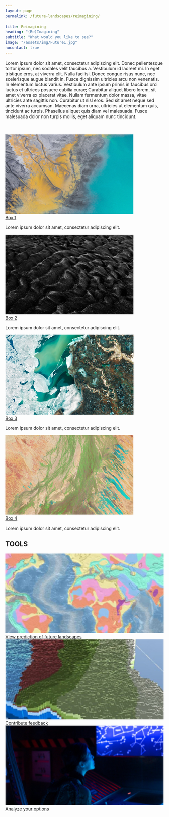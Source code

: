```yaml
---
layout: page
permalink: /future-landscapes/reimagining/

title: Reimagining
heading: "(Re)Imagining"
subtitle: "What would you like to see?"
image: "/assets/img/Future1.jpg"
nocontact: true
---
```


<!-- future-landscapes-start -->
<div class="container mt-100 mb-100 future-landscapes-main">
    <p>Lorem ipsum dolor sit amet, consectetur adipiscing elit. Donec pellentesque tortor ipsum, nec sodales velit faucibus a. Vestibulum id laoreet mi. In eget tristique eros, at viverra elit. Nulla facilisi. Donec congue risus nunc, nec scelerisque augue blandit in. Fusce dignissim ultricies arcu non venenatis. In elementum luctus varius. Vestibulum ante ipsum primis in faucibus orci luctus et ultrices posuere cubilia curae; Curabitur aliquet libero lorem, sit amet viverra ex placerat vitae. Nullam fermentum dolor massa, vitae ultricies ante sagittis non. Curabitur ut nisl eros. Sed sit amet neque sed ante viverra accumsan. Maecenas diam urna, ultricies ut elementum quis, tincidunt ac turpis. Phasellus aliquet quis diam vel malesuada. Fusce malesuada dolor non turpis mollis, eget aliquam nunc tincidunt.</p>
    <br><br>
    <div class="row">
        <div class="col-12 col-sm-6 col-md-3">
            <a href="#"><img src="/assets/img/Future1.jpg" alt="img"></a>
            <div class="future-dsc">
                <a href="#">
                    <div class="future-dsc-title">Box 1</div>
                </a>
                <p>Lorem ipsum dolor sit amet, consectetur adipiscing elit.</p>
            </div>
        </div>
        <div class="col-12 col-sm-6 col-md-3">
            <a href="#"><img src="/assets/img/Future2.jpg" alt="img"></a>
            <div class="future-dsc">
                <a href="#">
                    <div class="future-dsc-title">Box 2</div>
                </a>
                <p>Lorem ipsum dolor sit amet, consectetur adipiscing elit.</p>
            </div>
        </div>
        <div class="col-12 col-sm-6 col-md-3">
            <a href="#"><img src="/assets/img/Future3.jpg" alt="img"></a>
            <div class="future-dsc">
                <a href="#">
                    <div class="future-dsc-title">Box 3</div>
                </a>
                <p>Lorem ipsum dolor sit amet, consectetur adipiscing elit.</p>
            </div>
        </div>
        <div class="col-12 col-sm-6 col-md-3">
            <a href="#"><img src="/assets/img/Future4.jpg" alt="img"></a>
            <div class="future-dsc">
                <a href="#">
                    <div class="future-dsc-title">Box 4</div>
                </a>
                <p>Lorem ipsum dolor sit amet, consectetur adipiscing elit.</p>
            </div>
        </div>
    </div>
</div>
<!-- future-landscapes-end -->

<!-- TOOLS landscapes-start -->
<div class="container mt-100 mb-100 tools-main">
    <h2 class="common-title">TOOLS</h2>
    <div class="row">
        <div class="col-12 col-sm-6 col-md-4">
            <a href="#"><img src="/assets/img/tools1.jpg" alt="View prediction of future landscapes" style="width:100%;height:253px;object-fit:cover;"></a>
            <div class="future-dsc">
                <a href="#">
                    <div class="future-dsc-title" style="text-transform: none;">View prediction of future landscapes</div>
                </a>
            </div>
        </div>
        <div class="col-12 col-sm-6 col-md-4">
            <a href="#"><img src="/assets/img/tools2.jpg" alt="Contribute feedback" style="width:100%;height:253px;object-fit:cover;"></a>
            <div class="future-dsc">
                <a href="#">
                    <div class="future-dsc-title" style="text-transform: none;">Contribute feedback</div>
                </a>
            </div>
        </div>
        <div class="col-12 col-sm-6 col-md-4">
            <a href="#"><img src="/assets/img/tools3.jpg" alt="Analyze your options" style="width:100%;height:253px;object-fit:cover;"></a>
            <div class="future-dsc">
                <a href="#">
                    <div class="future-dsc-title" style="text-transform: none;">Analyze your options</div>
                </a>
            </div>
        </div>
    </div>
</div>
<!-- TOOLS landscapes-end -->